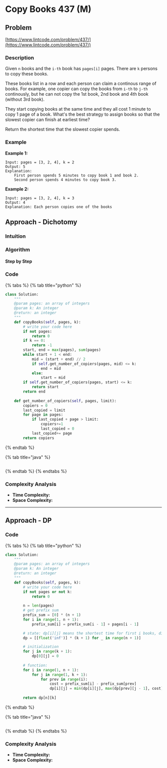 # Copy Books 437 (M)

## Problem

[https://www.lintcode.com/problem/437/](https://www.lintcode.com/problem/437/)

### Description

Given `n` books and the `i-th` book has `pages[i]` pages. There are `k` persons to copy these books.

These books list in a row and each person can claim a continous range of books. For example, one copier can copy the books from `i-th` to `j-th` continously, but he can not copy the 1st book, 2nd book and 4th book (without 3rd book).

They start copying books at the same time and they all cost 1 minute to copy 1 page of a book. What's the best strategy to assign books so that the slowest copier can finish at earliest time?

Return the shortest time that the slowest copier spends.

### Example

**Example 1:**

```
Input: pages = [3, 2, 4], k = 2
Output: 5
Explanation: 
    First person spends 5 minutes to copy book 1 and book 2.
    Second person spends 4 minutes to copy book 3.
```

**Example 2:**

```
Input: pages = [3, 2, 4], k = 3
Output: 4
Explanation: Each person copies one of the books
```

## Approach - Dichotomy

### Intuition

### Algorithm

#### Step by Step

### Code

{% tabs %}
{% tab title="python" %}
```python
class Solution:
    """
    @param pages: an array of integers
    @param k: An integer
    @return: an integer
    """
    def copyBooks(self, pages, k):
        # write your code here
        if not pages:
            return 0
        if k == 0:
            return -1
        start, end = max(pages), sum(pages)
        while start + 1 < end:
            mid = (start + end) // 2
            if self.get_number_of_copiers(pages, mid) <= k:
                end = mid
            else:
                start = mid
        if self.get_number_of_copiers(pages, start) <= k:
            return start
        return end
    
    def get_number_of_copiers(self, pages, limit):
        copiers = 0
        last_copied = limit
        for page in pages:
            if last_copied + page > limit:
                copiers+=1
                last_copied = 0
            last_copied+= page
        return copiers
```
{% endtab %}

{% tab title="java" %}
```
```
{% endtab %}
{% endtabs %}

### Complexity Analysis

* **Time Complexity:**
* **Space Complexity:**

****

## Approach - DP

### Code

{% tabs %}
{% tab title="python" %}
```python
class Solution:
    """
    @param pages: an array of integers
    @param k: An integer
    @return: an integer
    """
    def copyBooks(self, pages, k):
        # write your code here
        if not pages or not k:
            return 0
        
        n = len(pages)
        # get prefix sum
        prefix_sum = [0] * (n + 1)
        for i in range(1, n + 1):
            prefix_sum[i] = prefix_sum[i - 1] + pages[i - 1]

        # state: dp[i][j] means the shortest time for first i books, distribute to j ppl 
        dp = [[float('inf')] * (k + 1) for _ in range(n + 1)]

        # initialization 
        for j in range(k + 1):
            dp[0][j] = 0
        
        # function:
        for i in range(1, n + 1):
            for j in range(1, k + 1):
                for prev in range(i):
                    cost = prefix_sum[i] - prefix_sum[prev]
                    dp[i][j] = min(dp[i][j], max(dp[prev][j - 1], cost))
        
        return dp[n][k]
```
{% endtab %}

{% tab title="java" %}
```
```
{% endtab %}
{% endtabs %}

### Complexity Analysis

* **Time Complexity:**
* **Space Complexity:**
